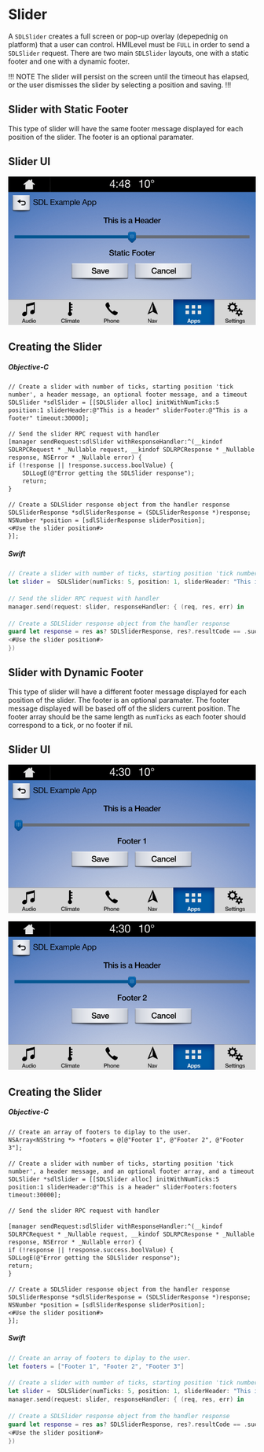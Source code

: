 # Slider
A `SDLSlider` creates a full screen or pop-up overlay (depepednig on platform) that a user can control. HMILevel must be `FULL` in order to send a `SDLSlider` request.
There are two main `SDLSlider` layouts, one with a static footer and one with a dynamic footer.  

!!! NOTE
The slider will persist on the screen until the timeout has elapsed, or the user dismisses the slider by selecting a position and saving.
!!!

## Slider with Static Footer
This type of slider will have the same footer message displayed for each position of the slider.  The footer is an optional paramater. 

## Slider UI
![Slider with Static Footer 1](assets/StaticFooter.png)


## Creating the Slider

##### Objective-C
```objc
// Create a slider with number of ticks, starting position 'tick number', a header message, an optional footer message, and a timeout
SDLSlider *sdlSlider = [[SDLSlider alloc] initWithNumTicks:5 position:1 sliderHeader:@"This is a header" sliderFooter:@"This is a footer" timeout:30000];

// Send the slider RPC request with handler 
[manager sendRequest:sdlSlider withResponseHandler:^(__kindof SDLRPCRequest * _Nullable request, __kindof SDLRPCResponse * _Nullable response, NSError * _Nullable error) {
if (!response || !response.success.boolValue) {
    SDLLogE(@"Error getting the SDLSlider response");
    return;
}

// Create a SDLSlider response object from the handler response
SDLSliderResponse *sdlSliderResponse = (SDLSliderResponse *)response;
NSNumber *position = [sdlSliderResponse sliderPosition];
<#Use the slider position#>
}];
```
##### Swift
```swift
// Create a slider with number of ticks, starting position 'tick number', a header message, an optional footer message, and a timeout
let slider =  SDLSlider(numTicks: 5, position: 1, sliderHeader: "This is a header", sliderFooter: "This is a footer", timeout: 30000)

// Send the slider RPC request with handler 
manager.send(request: slider, responseHandler: { (req, res, err) in

// Create a SDLSlider response object from the handler response
guard let response = res as? SDLSliderResponse, res?.resultCode == .success, err == nil, let position = response.sliderPosition else { return }
<#Use the slider position#>
})
```

## Slider with Dynamic Footer
This type of slider will have a different footer message displayed for each  position of the slider.  The footer is an optional paramater.  The footer message displayed will be based off of the sliders current position.  The footer array should be the same length as  `numTicks` as each footer should correspond to a tick, or no footer if nil.

## Slider UI
![Slider with Dynamic Footer 1](assets/DynamicFooter1.png)

![Slider with Dynamic Footer 2](assets/DynamicFooter2.png)


## Creating the Slider
##### Objective-C
```objc
// Create an array of footers to diplay to the user.
NSArray<NSString *> *footers = @[@"Footer 1", @"Footer 2", @"Footer 3"];

// Create a slider with number of ticks, starting position 'tick number', a header message, and an optional footer array, and a timeout
SDLSlider *sdlSlider = [[SDLSlider alloc] initWithNumTicks:5 position:1 sliderHeader:@"This is a header" sliderFooters:footers timeout:30000];

// Send the slider RPC request with handler 

[manager sendRequest:sdlSlider withResponseHandler:^(__kindof SDLRPCRequest * _Nullable request, __kindof SDLRPCResponse * _Nullable response, NSError * _Nullable error) {
if (!response || !response.success.boolValue) {
SDLLogE(@"Error getting the SDLSlider response");
return;
}

// Create a SDLSlider response object from the handler response
SDLSliderResponse *sdlSliderResponse = (SDLSliderResponse *)response;
NSNumber *position = [sdlSliderResponse sliderPosition];
<#Use the slider position#>
}];
```

##### Swift
```swift
// Create an array of footers to diplay to the user.
let footers = ["Footer 1", "Footer 2", "Footer 3"]

// Create a slider with number of ticks, starting position 'tick number', a header message, and an optional footer array, and a timeout
let slider =  SDLSlider(numTicks: 5, position: 1, sliderHeader: "This is a header", sliderFooters:footers, timeout: 30000)
manager.send(request: slider, responseHandler: { (req, res, err) in

// Create a SDLSlider response object from the handler response
guard let response = res as? SDLSliderResponse, res?.resultCode == .success, err == nil, let position = response.sliderPosition else { return }
<#Use the slider position#>
})
```
